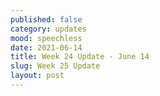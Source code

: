 ```yaml
---
published: false
category: updates
mood: speechless
date: 2021-06-14
title: Week 24 Update - June 14
slug: Week 25 Update
layout: post
---
```




<!--more-->


    